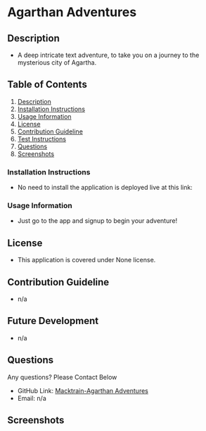 # Agarthan Adventures
  
  ## Description<a name="Description"></a>
  - A deep intricate text adventure, to take you on a journey to the mysterious city of Agartha.
  ## Table of Contents
  1. [Description](#Description)
  2. [Installation Instructions](#Installation)
  3. [Usage Information](#usage)
  4. [License](#license)
  5. [Contribution Guideline](#contributing)
  6. [Test Instructions](#test)
  7. [Questions](#questions)
  8. [Screenshots](#screenshots)
 
 
  ### Installation Instructions <a name="installation"></a>
  - No need to install the application is deployed live at this link:
  ### Usage Information <a name="Usage"></a>
  - Just go to the app and signup to begin your adventure!
  ## License <a name="license"></a>
  - This application is covered under None license. 
  ## Contribution Guideline <a name="contribution"></a>
  - n/a
  ## Future Development <a name="tests"></a>
  - n/a
  ## Questions <a name="questions"></a>
  Any questions? Please Contact Below
  - GitHub Link: 
  [Macktrain-Agarthan Adventures](https://github.com/Macktrain/Agarthan-Adventures) 
  - Email: 
  n/a
  ## Screenshots <a name="screenshots"></a>
  ![]()
  
